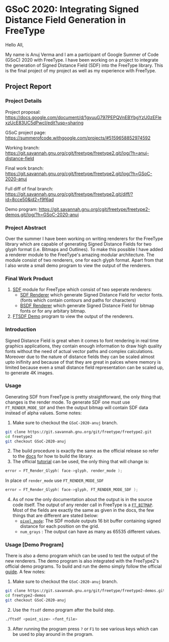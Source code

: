 # GSoC 2020: Integrating Signed Distance Field Generation in FreeType

Hello All,

My name is Anuj Verma and I am a participant of Google Summer of Code (GSoC) 2020 with FreeType. I have been working on a project to integrate the generation of Signed Distance Field (SDF) into the FreeType library. This is the final project of my project as well as my experience with FreeType.

## Project Report

### Project Details

Project proposal: https://docs.google.com/document/d/1gyuuG797PEPQVnEBYbgYzU0zEFlexzUcE83UC5dPwcI/edit?usp=sharing

GSoC project page: https://summerofcode.withgoogle.com/projects/#5159658852974592

Working branch: https://git.savannah.gnu.org/cgit/freetype/freetype2.git/log/?h=anuj-distance-field

Final work branch: https://git.savannah.gnu.org/cgit/freetype/freetype2.git/log/?h=GSoC-2020-anuj

Full diff of final branch: https://git.savannah.gnu.org/cgit/freetype/freetype2.git/diff/?id=8cce50&id2=f9f6ad

Demo program: https://git.savannah.gnu.org/cgit/freetype/freetype2-demos.git/log/?h=GSoC-2020-anuj

### Project Abstract

Over the summer I have been working on writing renderers for the FreeType library which are capable of generating Signed Distance Fields for two glyph format (i.e. Bitmaps and Outlines). To make this possible I have added a renderer module to the FreeType's amazing modular architecture. The module consist of two renderers, one for each glyph format.
Apart from that I also wrote a small demo program to view the output of the renderers.

### Final Work Product
1. [SDF](https://git.savannah.gnu.org/cgit/freetype/freetype2.git/tree/src/sdf?h=GSoC-2020-anuj) module for FreeType which consist of two seperate renderers:
    - [SDF Renderer](https://git.savannah.gnu.org/cgit/freetype/freetype2.git/tree/src/sdf/ftsdf.c?h=GSoC-2020-anuj) which generate Signed Distance Field for vector fonts. (fonts which contain contours and paths for characters)
    - [BSDF Renderer](https://git.savannah.gnu.org/cgit/freetype/freetype2.git/tree/src/sdf/ftbsdf.c?h=GSoC-2020-anuj) which generate Signed Distance Field for bitmap fonts or for any arbitary bitmap.
2. [FTSDF Demo](https://git.savannah.gnu.org/cgit/freetype/freetype2-demos.git/tree/src/ftsdf.c?h=GSoC-2020-anuj) program to view the output of the renderers.

### Introduction
Signed Distance Field is great when it comes to font rendering in real time graphics applications, they contain enough information to draw high quality fonts without the need of actual vector paths and complex calculations. Moreover due to the nature of distance fields they can be scaled almost upto inifinity and because of that they are great in palces where memory is limited because even a small distance field representation can be scaled up, to generate 4K images.

### Usage
Generating SDF from FreeType is pretty straightforward, the only thing that changes is the render mode. To generate SDF one must use `FT_RENDER_MODE_SDF` and then the output bitmap will contain SDF data instead of alpha values. Some notes:
1. Make sure to checkout the `GSoC-2020-anuj` branch.
```bash
git clone https://git.savannah.gnu.org/git/freetype/freetype2.git
cd freetype2
git checkout GSoC-2020-anuj
```
2. The build procedure is exactly the same as the official release so refer to the [docs](https://git.savannah.gnu.org/cgit/freetype/freetype2.git/tree/docs?h=GSoC-2020-anuj) for how to build the library.
3. The official [tutorial](https://www.freetype.org/freetype2/docs/tutorial/step1.html) can be used, the only thing that will change is:
```c
error = FT_Render_Glyph( face->glyph, render_mode );
```
In place of `render_mode` use `FT_RENDER_MODE_SDF`
```c
error = FT_Render_Glyph( face->glyph, FT_RENDER_MODE_SDF );
```
4. As of now the only documentation about the output is in the source code itself. The output of any render call in FreeType is a [`FT_BITMAP`](https://www.freetype.org/freetype2/docs/reference/ft2-basic_types.html#ft_bitmap). Most of the fields are exactly the same as given in the docs, the few things that are different are stated below:
    - [`pixel_mode`](https://git.savannah.gnu.org/cgit/freetype/freetype2.git/tree/include/freetype/ftimage.h?h=GSoC-2020-anuj#n160): The SDF module outputs 16 bit buffer containing signed distance for each position on the grid.
    - `num_grays` : The output can have as many as 65535 different values.

### Usage [Demo Program]
There is also a demo program which can be used to test the output of the new renderers. The demo program is also integrated with the FreeType2's official demo programs. To build and run the demo simply follow the official [guide](https://git.savannah.gnu.org/cgit/freetype/freetype2-demos.git/tree/README?h=GSoC-2020-anuj). A few notes:
1. Make sure to checkout the `GSoC-2020-anuj` branch.
```bash
git clone https://git.savannah.gnu.org/git/freetype/freetype2-demos.git
cd freetype2-demos
git checkout GSoC-2020-anuj
```
2. Use the `ftsdf` demo program after the build step.
```bash
./ftsdf <point_size> <font_file>
```
3. After running the program press `?` or `F1` to see various keys which can be used to play around in the program.
